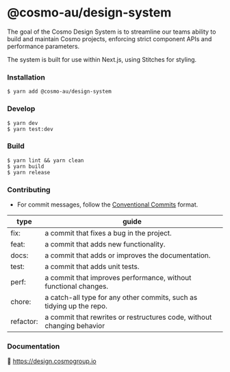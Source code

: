 # @cosmo-au/design-system

The goal of the Cosmo Design System is to streamline our teams ability to build and maintain Cosmo projects, enforcing strict component APIs and performance parameters.

The system is built for use within Next.js, using Stitches for styling.

### Installation

    $ yarn add @cosmo-au/design-system

### Develop

    $ yarn dev
    $ yarn test:dev

### Build

    $ yarn lint && yarn clean
    $ yarn build
    $ yarn release

### Contributing

- For commit messages, follow the [Conventional Commits](https://www.conventionalcommits.org/en/v1.0.0/) format.

| type      | guide                                                                  |
| --------- | ---------------------------------------------------------------------- |
| fix:      | a commit that fixes a bug in the project.                              |
| feat:     | a commit that adds new functionality.                                  |
| docs:     | a commit that adds or improves the documentation.                      |
| test:     | a commit that adds unit tests.                                         |
| perf:     | a commit that improves performance, without functional changes.        |
| chore:    | a catch-all type for any other commits, such as tidying up the repo.   |
| refactor: | a commit that rewrites or restructures code, without changing behavior |

### Documentation

🧃 https://design.cosmogroup.io
